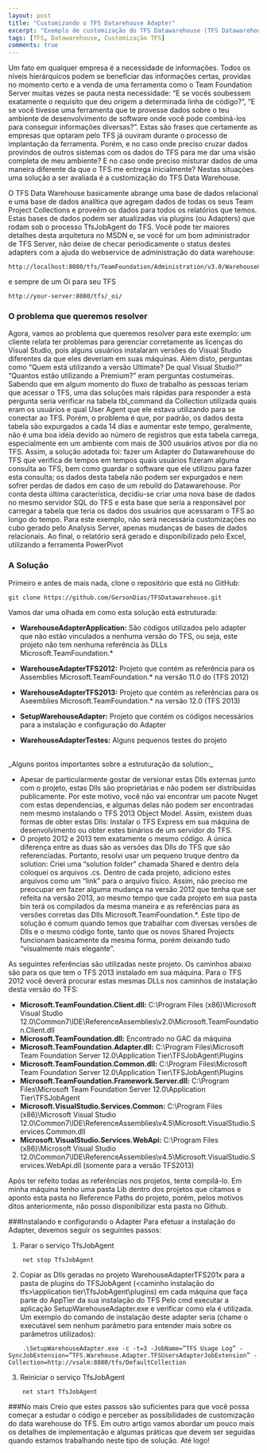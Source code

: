 ```yaml
---
layout: post
title: "Customizando o TFS Datarehouse Adapter"
excerpt: "Exemplo de customização do TFS Datawarehouse (TFS Datawarehouse Custom Adapter)."
tags: [TFS, Datawarehouse, Customização TFS]
comments: true
---
```


Um fato em qualquer empresa é a necessidade de informações. Todos os níveis hierárquicos podem se beneficiar das informações certas, providas no momento certo e a venda de uma ferramenta como o Team Foundation Server muitas vezes se pauta nesta necessidade: “E se vocês soubessem exatamente o requisito que deu origem a determinada linha de código?”, “E se você tivesse uma ferramenta que te provesse dados sobre o teu ambiente de desenvolvimento de software onde você pode combiná-los para conseguir informações diversas?”. Estas são frases que certamente as empresas que optaram pelo TFS já ouviram durante o processo de implantação da ferramenta. Porém, e no caso onde preciso cruzar dados provindos de outros sistemas com os dados do TFS para me dar uma visão completa de meu ambiente? E no caso onde preciso misturar dados de uma maneira diferente da que o TFS me entrega inicialmente? Nestas situações uma solução a ser avaliada é a customização do TFS Data Warehouse.


O TFS Data Warehouse basicamente abrange uma base de dados relacional e uma base de dados analítica que agregam dados de todas os seus Team Project Collections e proveêm os dados para todos os relatórios que temos. Estas bases de dados podem ser atualizadas via plugins (ou Adapters) que rodam sob o processo TfsJobAgent do TFS. Você pode ter maiores detalhes desta arquitetura no MSDN e, se você for um bom administrador de TFS Server, não deixe de checar periodicamente o status destes adapters com a ajuda do webservice de administração do data warehouse:

```
http://localhost:8080/tfs/TeamFoundation/Administration/v3.0/WarehouseControlService.asmx
```

e sempre de um Oi para seu TFS

```
http://your-server:8080/tfs/_oi/
```

### O problema que queremos resolver 
Agora, vamos ao problema que queremos resolver para este exemplo: um cliente relata ter problemas para gerenciar corretamente as licenças do Visual Studio, pois alguns usuários instalaram versões do Visual Studio diferentes da que eles deveriam em suas máquinas. Além disto, perguntas como “Quem está utilizando a versão Ultimate? De qual Visual Studio?” “Quantos estão utilizando a Premium?” eram perguntas costumeiras. Sabendo que em algum momento do fluxo de trabalho as pessoas teriam que acessar o TFS, uma das soluções mais rápidas para responder a esta pergunta seria verificar na tabela tbl_command da Collection utilizada quais eram os usuários e qual User Agent que ele estava utilizando para se conectar ao TFS. Porém, o problema é que, por padrão, os dados desta tabela são expurgados a cada 14 dias e aumentar este tempo, geralmente, não é uma boa idéia devido ao número de registros que esta tabela carrega, especialmente em um ambiente com mais de 300 usuários ativos por dia no TFS. Assim, a solução adotada foi: fazer um Adapter do Datawarehouse do TFS que verifica de tempos em tempos quais usuários fizeram alguma consulta ao TFS, bem como guardar o software que ele utilizou para fazer esta consulta; os dados desta tabela não podem ser expurgados e nem sofrer perdas de dados em caso de um rebuild do Datawarehouse. Por conta desta última característica, decidiu-se criar uma nova base de dados no mesmo servidor SQL do TFS e esta base que seria a responsável por carregar a tabela que teria os dados dos usuários que acessaram o TFS ao longo do tempo. Para este exemplo, não será necessária customizações no cubo gerado pelo Analysis Server, apenas mudanças de bases de dados relacionais. Ao final, o relatório será gerado e disponibilizado pelo Excel, utilizando a ferramenta PowerPivot

### A Solução 
Primeiro e antes de mais nada, clone o repositório que está no GitHub: 

```
git clone https://github.com/GersonDias/TFSDatawarehouse.git
```

Vamos dar uma olhada em como esta solução está estruturada:

* **WarehouseAdapterApplication:** São códigos utilizados pelo adapter que não estão vinculados a nenhuma versão do TFS, ou seja, este projeto não tem nenhuma referência às DLLs Microsoft.TeamFoundation.*

* **WarehouseAdapterTFS2012:** Projeto que contém as referência para os Assemblies Microsoft.TeamFoundation.* na versão 11.0 do (TFS 2012)

* **WarehouseAdapterTFS2013:** Projeto que contém as referências para os Aseemblies Microsoft.TeamFoundation.* na versão 12.0 (TFS 2013)

* **SetupWarehouseAdapter:** Projeto que contém os códigos necessários para a instalação e configuração do Adapter

* **WarehouseAdapterTestes:** Alguns pequenos testes do projeto
<br/>
_Alguns pontos importantes sobre a estruturação da solution:_

* Apesar de particularmente gostar de versionar estas Dlls externas junto com o projeto, estas Dlls são proprietárias e não podem ser distribuidas publicamente. Por este motivo, você não vai encontrar um pacote Nuget com estas dependencias, e algumas delas não podem ser encontradas nem mesmo instalando o TFS 2013 Object Model. Assim, existem duas formas de obter estas Dlls: Instalar o TFS Express em sua máquina de desenvolvimento ou obter estes binários de um servidor do TFS.
* O projeto 2012 e 2013 tem exatamente o mesmo código. A única diferença entre as duas são as versões das Dlls do TFS que são referenciadas. Portanto, resolvi usar um pequeno truque dentro da solution: Criei uma “solution folder” chamada Shared e dentro dela coloquei os arquivos .cs. Dentro de cada projeto, adiciono estes arquivos como um “link” para o arquivo físico. Assim, não preciso me preocupar em fazer alguma mudança na versão 2012 que tenha que ser refeita na versão 2013, ao mesmo tempo que cada projeto em sua pasta bin terá os compilados da mesma maneira e as referências para as versões corretas das Dlls Microsoft.TeamFoundation.*. Este tipo de solução é comum quando temos que trabalhar com diversas versões de Dlls e o mesmo código fonte, tanto que os novos Shared Projects funcionam basicamente da mesma forma, porém deixando tudo “visualmente mais elegante”.

As seguintes referências são utilizadas neste projeto. Os caminhos abaixo são para os que tem o TFS 2013 instalado em sua máquina. Para o TFS 2012 você deverá procurar estas mesmas DLLs nos caminhos de instalação desta versão do TFS:

* **Microsoft.TeamFoundation.Client.dll:** C:\Program Files (x86)\Microsoft Visual Studio 12.0\Common7\IDE\ReferenceAssemblies\v2.0\Microsoft.TeamFoundation.Client.dll
* **Microsoft.TeamFoundation.dll:** Encontrado no GAC da máquina
* **Microsoft.TeamFoundation.Adapter.dll:** C:\Program Files\Microsoft Team Foundation Server 12.0\Application Tier\TFSJobAgent\Plugins
* **Microsoft.TeamFoundation.Common.dll:** C:\Program Files\Microsoft Team Foundation Server 12.0\Application Tier\TFSJobAgent\Plugins
* **Microsoft.TeamFoundation.Framework.Server.dll:** C:\Program Files\Microsoft Team Foundation Server 12.0\Application Tier\TFSJobAgent
* **Microsoft.VisualStudio.Services.Common:** C:\Program Files (x86)\Microsoft Visual Studio 12.0\Common7\IDE\ReferenceAssemblies\v4.5\Microsoft.VisualStudio.Services.Common.dll
* **Microsoft.VisualStudio.Services.WebApi:** C:\Program Files (x86)\Microsoft Visual Studio 12.0\Common7\IDE\ReferenceAssemblies\v4.5\Microsoft.VisualStudio.Services.WebApi.dll (somente para a versão TFS2013)

Após ter refeito todas as referências nos projetos, tente compilá-lo. Em minha máquina tenho uma pasta Lib dentro dos projetos que citamos e aponto esta pasta no Reference Paths do projeto, porém, pelos motivos ditos anteriormente, não posso disponibilizar esta pasta no Github.

###Instalando e configurando o Adapter
Para efetuar a instalação do Adapter, devemos seguir os seguintes passos:

1. Parar o serviço TfsJobAgent 

```
    net stop TfsJobAgent
```

2. Copiar as Dlls geradas no projeto WarehouseAdapterTFS201x para a pasta de plugins do TFSJobAgent (<caminho instalação do tfs>\application tier\TfsJobAgent\plugins) em cada máquina que faça parte do AppTier da sua instalação do TFS
Pelo cmd executar a aplicação SetupWarehouseAdapter.exe e verificar como ela é utilizada. Um exemplo do comando de instalação deste adapter seria (chame o executável sem nenhum parâmetro para entender mais sobre os parâmetros utilizados):

```
    .\SetupWarehouseAdapter.exe -c -t=3 -JobName=”TFS Usage Log” -SyncJobExtension=”TFS.Warehouse.Adapter.TFSUsersAdapterJobExtension” -Collection=http://vsalm:8080/tfs/DefaultCollection
```

3. Reiniciar o serviço TfsJobAgent

```
    net start TfsJobAgent
```

###No mais 
Creio que estes passos são suficientes para que você possa começar a estudar o código e perceber as possibilidades de customização do data warehouse do TFS. Em outro artigo vamos abordar um pouco mais os detalhes de implementação e algumas práticas que devem ser seguidas quando estamos trabalhando neste tipo de solução. Até logo!
